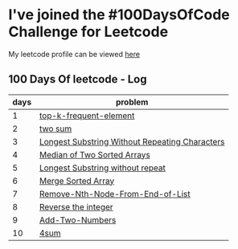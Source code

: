 
# I've joined the #100DaysOfCode Challenge for Leetcode

My leetcode profile can be viewed [here](https://leetcode.com/rohitrana2429/) 


## 100 Days Of leetcode - Log

| days            | problem                                                              |
| ----------------- | ------------------------------------------------------------------ |
| 1             | [top-k-frequent-element ](https://github.com/Rohitrana2429/leetcode/blob/master/Top%20-K-%20Frequent-Elements.java) |
|2| [two sum](https://github.com/Rohitrana2429/leetcode/blob/master/two-sum.java)|
|3|[Longest Substring Without Repeating Characters](https://github.com/Rohitrana2429/leetcode/blob/master/Longest-Substring%20Without-Repeating-Characters.java)
|4|[Median of Two Sorted Arrays ](https://github.com/Rohitrana2429/leetcode/blob/master/Median-of-Two-Sorted%20Arrays.java)
|5|[Longest Substring without repeat ](https://github.com/Rohitrana2429/leetcode/blob/master/Longest-Palindromic-Substring.java)
|6|[Merge Sorted Array](https://github.com/Rohitrana2429/leetcode/blob/master/Merge-Sorted-Array.java)
|7|[Remove-Nth-Node-From-End-of-List](https://github.com/Rohitrana2429/leetcode/blob/master/Remove-Nth-Node-From-End-of-List.java)
|8|[Reverse the integer ](https://github.com/Rohitrana2429/leetcode/blob/master/Reverse-Integer.java)
|9|[Add-Two-Numbers](https://github.com/Rohitrana2429/leetcode/blob/master/Add-Two-Numbers.java)
|10|[4sum](https://github.com/Rohitrana2429/leetcode/blob/master/4Sum.java)
